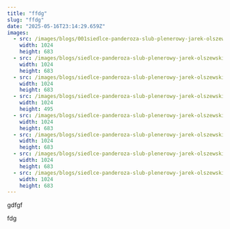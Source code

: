 ```yaml
---
title: "ffdg"
slug: "ffdg"
date: "2025-05-16T23:14:29.659Z"
images:
  - src: /images/blogs/001siedlce-panderoza-slub-plenerowy-jarek-olszewski-fotograf.jpg
    width: 1024
    height: 683
  - src: /images/blogs/siedlce-panderoza-slub-plenerowy-jarek-olszewski-fotograf002.jpg
    width: 1024
    height: 683
  - src: /images/blogs/siedlce-panderoza-slub-plenerowy-jarek-olszewski-fotograf003.jpg
    width: 1024
    height: 683
  - src: /images/blogs/siedlce-panderoza-slub-plenerowy-jarek-olszewski-fotograf004.jpg
    width: 1024
    height: 495
  - src: /images/blogs/siedlce-panderoza-slub-plenerowy-jarek-olszewski-fotograf006.jpg
    width: 1024
    height: 683
  - src: /images/blogs/siedlce-panderoza-slub-plenerowy-jarek-olszewski-fotograf007.jpg
    width: 1024
    height: 683
  - src: /images/blogs/siedlce-panderoza-slub-plenerowy-jarek-olszewski-fotograf008.jpg
    width: 1024
    height: 683
  - src: /images/blogs/siedlce-panderoza-slub-plenerowy-jarek-olszewski-fotograf009.jpg
    width: 1024
    height: 683
---
```


gdfgf

fdg
